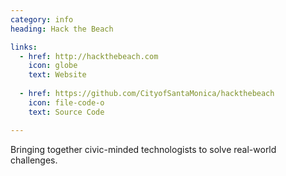 ```yaml
---
category: info
heading: Hack the Beach

links:
  - href: http://hackthebeach.com
    icon: globe
    text: Website
    
  - href: https://github.com/CityofSantaMonica/hackthebeach
    icon: file-code-o
    text: Source Code

---
```


Bringing together civic-minded technologists to solve real-world challenges.